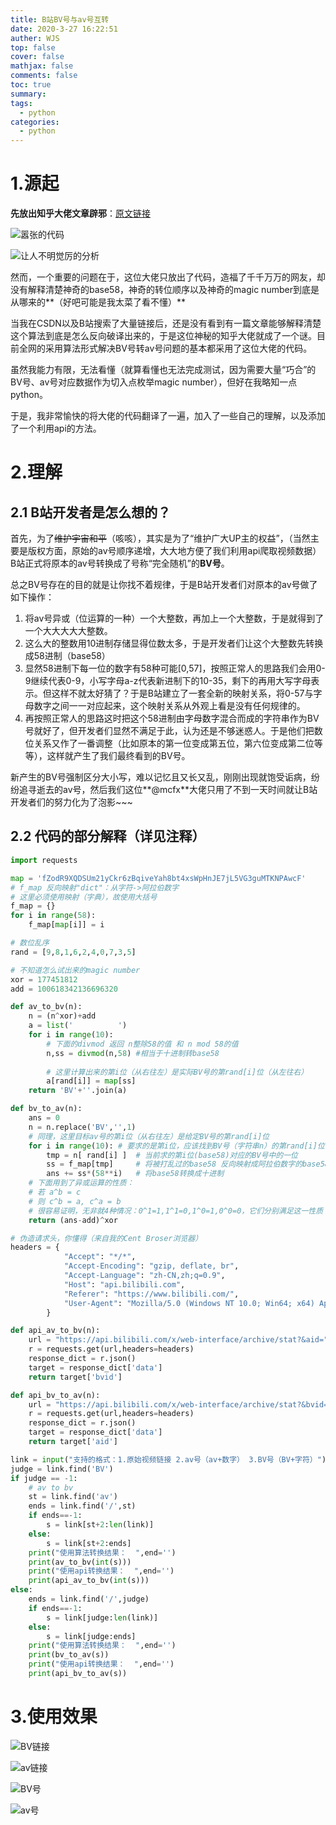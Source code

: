 ```yaml
---
title: B站BV号与av号互转
date: 2020-3-27 16:22:51
auther: WJS
top: false
cover: false
mathjax: false
comments: false
toc: true
summary:
tags:
  - python
categories:
  - python
---
```


# 1.源起

**先放出知乎大佬文章辟邪**：[原文链接](https://www.zhihu.com/question/381784377/answer/1099438784)

![嚣张的代码](https://cdn.jsdelivr.net/gh/wjsoj/pic/img/20200327225944.png)

![让人不明觉厉的分析](https://cdn.jsdelivr.net/gh/wjsoj/pic/img/20200327230531.png)

然而，一个重要的问题在于，这位大佬只放出了代码，造福了千千万万的网友，却没有解释清楚神奇的base58，神奇的转位顺序以及神奇的magic number到底是从哪来的**（好吧可能是我太菜了看不懂）**

当我在CSDN以及B站搜索了大量链接后，还是没有看到有一篇文章能够解释清楚这个算法到底是怎么反向破译出来的，于是这位神秘的知乎大佬就成了一个谜。目前全网的采用算法形式解决BV号转av号问题的基本都采用了这位大佬的代码。

虽然我能力有限，无法看懂（就算看懂也无法完成测试，因为需要大量“巧合”的BV号、av号对应数据作为切入点枚举magic number），但好在我略知一点python。

于是，我非常愉快的将大佬的代码翻译了一遍，加入了一些自己的理解，以及添加了一个利用api的方法。

# 2.理解

## 2.1 B站开发者是怎么想的？

首先，为了~~维护宇宙和平~~（咳咳），其实是为了“维护广大UP主的权益”，（当然主要是版权方面，原始的av号顺序递增，大大地方便了我们利用api爬取视频数据）B站正式将原本的av号转换成了号称“完全随机”的**BV号**。

总之BV号存在的目的就是让你找不着规律，于是B站开发者们对原本的av号做了如下操作：

1. 将av号异或（位运算的一种）一个大整数，再加上一个大整数，于是就得到了一个大大大大大整数。
2. 这么大的整数用10进制存储显得位数太多，于是开发者们让这个大整数先转换成58进制（base58）
3. 显然58进制下每一位的数字有58种可能[0,57]，按照正常人的思路我们会用0-9继续代表0-9，小写字母a-z代表新进制下的10-35，剩下的再用大写字母表示。但这样不就太好猜了？于是B站建立了一套全新的映射关系，将0-57与字母数字之间一一对应起来，这个映射关系从外观上看是没有任何规律的。
4. 再按照正常人的思路这时把这个58进制由字母数字混合而成的字符串作为BV号就好了，但开发者们显然不满足于此，认为还是不够迷惑人。于是他们把数位关系又作了一番调整（比如原本的第一位变成第五位，第六位变成第二位等等），这样就产生了我们最终看到的BV号。

新产生的BV号强制区分大小写，难以记忆且又长又乱，刚刚出现就饱受诟病，纷纷追寻逝去的av号，然后我们这位**@mcfx**大佬只用了不到一天时间就让B站开发者们的努力化为了泡影~~~

## 2.2 代码的部分解释（详见注释）

``` python
import requests

map = 'fZodR9XQDSUm21yCkr6zBqiveYah8bt4xsWpHnJE7jL5VG3guMTKNPAwcF'
# f_map 反向映射"dict"：从字符->阿拉伯数字
# 这里必须使用映射（字典），故使用大括号
f_map = {}
for i in range(58):
    f_map[map[i]] = i

# 数位乱序
rand = [9,8,1,6,2,4,0,7,3,5]

# 不知道怎么试出来的magic number
xor = 177451812
add = 100618342136696320

def av_to_bv(n):
    n = (n^xor)+add
    a = list('          ')
    for i in range(10):
        # 下面的divmod 返回 n整除58的值 和 n mod 58的值
        n,ss = divmod(n,58) #相当于十进制转base58
        
        # 这里计算出来的第i位（从右往左）是实际BV号的第rand[i]位（从左往右）
        a[rand[i]] = map[ss]
    return 'BV'+''.join(a)

def bv_to_av(n):
    ans = 0
    n = n.replace('BV','',1)
    # 同理，这里目标av号的第i位（从右往左）是给定BV号的第rand[i]位
    for i in range(10): # 要求的是第i位，应该找到BV号（字符串n）的第rand[i]位
        tmp = n[ rand[i] ]  # 当前求的第i位(base58)对应的BV号中的一位
        ss = f_map[tmp]     # 将被打乱过的base58 反向映射成阿拉伯数字的base58
        ans += ss*(58**i)   # 将base58转换成十进制
    # 下面用到了异或运算的性质：
    # 若 a^b = c
    # 则 c^b = a, c^a = b
    # 很容易证明，无非就4种情况：0^1=1,1^1=0,1^0=1,0^0=0，它们分别满足这一性质
    return (ans-add)^xor

# 伪造请求头，你懂得（来自我的Cent Broser浏览器）
headers = {
            "Accept": "*/*",
            "Accept-Encoding": "gzip, deflate, br",
            "Accept-Language": "zh-CN,zh;q=0.9",
            "Host": "api.bilibili.com",
            "Referer": "https://www.bilibili.com/",
            "User-Agent": "Mozilla/5.0 (Windows NT 10.0; Win64; x64) AppleWebKit/537.36 (KHTML, like Gecko) Chrome/78.0.3904.108 Safari/537.36",
        }

def api_av_to_bv(n):
    url = "https://api.bilibili.com/x/web-interface/archive/stat?&aid="+str(n)
    r = requests.get(url,headers=headers)
    response_dict = r.json()
    target = response_dict['data']
    return target['bvid']

def api_bv_to_av(n):
    url = "https://api.bilibili.com/x/web-interface/archive/stat?&bvid="+str(n)
    r = requests.get(url,headers=headers)
    response_dict = r.json()
    target = response_dict['data']
    return target['aid']

link = input("支持的格式：1.原始视频链接 2.av号（av+数字） 3.BV号（BV+字符）")
judge = link.find('BV')
if judge == -1:
    # av to bv
    st = link.find('av')
    ends = link.find('/',st)
    if ends==-1:
        s = link[st+2:len(link)]
    else:
        s = link[st+2:ends]
    print("使用算法转换结果：  ",end='')
    print(av_to_bv(int(s)))
    print("使用api转换结果：  ",end='')
    print(api_av_to_bv(int(s)))
else:
    ends = link.find('/',judge)
    if ends==-1:
        s = link[judge:len(link)]
    else:
        s = link[judge:ends]
    print("使用算法转换结果：  ",end='')
    print(bv_to_av(s))
    print("使用api转换结果：  ",end='')
    print(api_bv_to_av(s))
```

# 3.使用效果

![BV链接](https://cdn.jsdelivr.net/gh/wjsoj/pic/img/20200327234927.png)

![av链接](https://cdn.jsdelivr.net/gh/wjsoj/pic/img/20200327235126.png)

![BV号](https://cdn.jsdelivr.net/gh/wjsoj/pic/img/20200327235356.png)

![av号](https://cdn.jsdelivr.net/gh/wjsoj/pic/img/20200327235444.png)